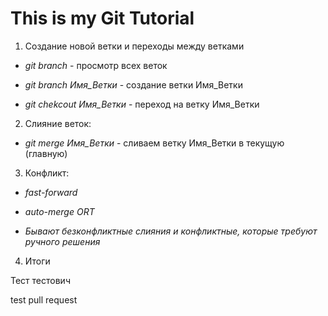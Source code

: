 # This is my Git Tutorial

1. Создание новой ветки и переходы между ветками

* *git branch* - просмотр всех веток

* *git branch Имя_Ветки* - создание ветки Имя_Ветки

* *git chekcout Имя_Ветки* - переход на ветку Имя_Ветки

2. Слияние веток:

* *git merge Имя_Ветки* - сливаем ветку Имя_Ветки в текущую (главную)


3. Конфликт:

* *fast-forward*

* *auto-merge ORT*

 * *Бывают безконфликтные слияния и конфликтные, которые требуют ручного решения*

4. Итоги

Тест  тестович

test pull request
